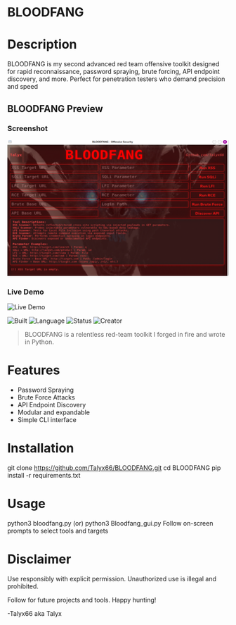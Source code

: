 
# BLOODFANG

# Description
BLOODFANG is my second advanced red team offensive toolkit designed for rapid reconnaissance, password spraying, brute forcing, API endpoint discovery, and more. Perfect for penetration testers who demand precision and speed


## BLOODFANG Preview

### Screenshot
![Screenshot](Screenshots/BLOODFANGss.png)

### Live Demo 
![Live Demo](Screenshots/BLOODFANGv.gif)

![Built](https://img.shields.io/badge/Built%20For-Kali_Linux-8B0000?style=for-the-badge)
![Language](https://img.shields.io/badge/Python-3.11-blue?style=flat-square)
![Status](https://img.shields.io/badge/Status-Live-green?style=plastic)
![Creator](https://img.shields.io/badge/Made%20by-Talyx-purple?style=flat&logo=github)

> BLOODFANG is a relentless red-team toolkit I forged in fire and wrote in Python.

# Features
- Password Spraying
- Brute Force Attacks
- API Endpoint Discovery
- Modular and expandable
- Simple CLI interface

# Installation
git clone https://github.com/Talyx66/BLOODFANG.git
cd BLOODFANG
pip install -r requirements.txt

# Usage
python3 bloodfang.py   (or)   python3 Bloodfang_gui.py
Follow on-screen prompts to select tools and targets

# Disclaimer
Use responsibly with explicit permission. Unauthorized use is illegal and prohibited.

Follow for future projects and tools. Happy hunting!

-Talyx66 aka Talyx
